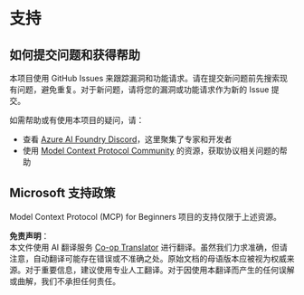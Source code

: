 <!--
CO_OP_TRANSLATOR_METADATA:
{
  "original_hash": "b3cffaf217113101e21eba532be806ea",
  "translation_date": "2025-05-20T20:32:03+00:00",
  "source_file": "SUPPORT.md",
  "language_code": "zh"
}
-->
# 支持

## 如何提交问题和获得帮助

本项目使用 GitHub Issues 来跟踪漏洞和功能请求。请在提交新问题前先搜索现有问题，避免重复。对于新问题，请将您的漏洞或功能请求作为新的 Issue 提交。

如需帮助或有使用本项目的疑问，请：
- 查看 [Azure AI Foundry Discord](https://discord.com/invite/ByRwuEEgH4)，这里聚集了专家和开发者
- 使用 [Model Context Protocol Community](https://modelcontextprotocol.io/community/) 的资源，获取协议相关问题的帮助

## Microsoft 支持政策

Model Context Protocol (MCP) for Beginners 项目的支持仅限于上述资源。

**免责声明**：  
本文件使用 AI 翻译服务 [Co-op Translator](https://github.com/Azure/co-op-translator) 进行翻译。虽然我们力求准确，但请注意，自动翻译可能存在错误或不准确之处。原始文档的母语版本应被视为权威来源。对于重要信息，建议使用专业人工翻译。对于因使用本翻译而产生的任何误解或曲解，我们不承担任何责任。